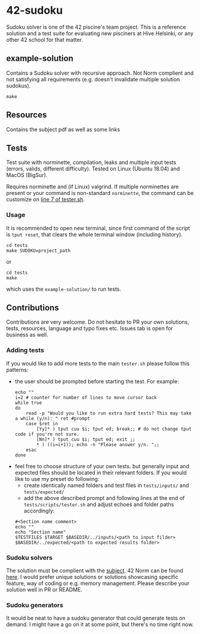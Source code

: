 # 42-sudoku
Sudoku solver is one of the 42 piscine's team project. This is a reference solution and a test suite for evaluating new pisciners at Hive Helsinki, or any other 42 school for that matter.

## example-solution
Contains a Sudoku solver with recursive approach. Not Norm complient and not satisfying all requirements (e.g. doesn't invalidate multiple solution sudokus).


```
make
```

## Resources
Contains the subject pdf as well as some links

## Tests
Test suite with norminette, compilation, leaks and multiple input tests (errors, valids, different difficulty). Tested on Linux (Ubuntu 18.04) and MacOS (BigSur).

Requires norminette and (if Linux) valgrind. If multiple norminettes are present or your command is non-standard `norminette`, the command can be customize on [line 7 of tester.sh](https://github.com/jiricodes/42-sudoku/blob/915dd9d9d2497c556349af9945de0203a4d1375b/tests/scripts/tester.sh#L7).

### Usage
It is recommended to open new terminal, since first command of the script is `tput reset`, that clears the whole terminal window (including history).

```
cd tests
make SUDOKU=project_path
```

or

```
cd tests
make
```
which uses the `example-solution/` to run tests.


## Contributions

Contributions are very welcome. Do not hesitate to PR your own solutions, tests, resources, language and typo fixes etc. Issues tab is open for business as well.

### Adding tests
If you would like to add more tests to the main `tester.sh` please follow this patterns:
- the user should be prompted before starting the test. For example:
	```
	echo ""
	i=2 # counter for number of lines to move cursor back
	while true
	do
		read -p "Would you like to run extra hard tests? This may take a while (y/n): " ret #prompt
		case $ret in
			[Yy]* ) tput cuu $i; tput ed; break;; # do not change tput code if you're not sure.
			[Nn]* ) tput cuu $i; tput ed; exit ;;
			* ) ((i=i+1)); echo -n "Please answer y/n. ";;
		esac
	done
	```
- feel free to choose structure of your own tests. but generally input and expected files should be located in their relevant folders. If you would like to use my preset do following:
	* create identically named folders and test files in `tests/inputs/` and `tests/expected/`
	* add the above described prompt and following lines at the end of `tests/scripts/tester.sh` and adjust echoes and folder paths accordingly:
	```
	#<Section name comment>
	echo ""
	echo "Section name"
	$TESTFILES $TARGET $BASEDIR/../inputs/<path to input filder> $BASEDIR/../expected/<path to expected results folder>
	```
### Sudoku solvers
The solution must be complient with the [subject](/resources/rush01.en.pdf). 42 Norm can be found [here](https://github.com/42School/norminette). I would prefer unique solutions or solutions showcasing specific feature, way of coding or e.g. memory management. Please describe your solution well in PR or README.

### Sudoku generators
It would be neat to have a sudoku generator that could generate tests on demand. I might have a go on it at some point, but there's no time right now.
